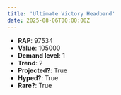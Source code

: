 ```yaml
---
title: 'Ultimate Victory Headband'
date: 2025-08-06T00:00:00Z
---
```

- **RAP**: 97534
- **Value**: 105000
- **Demand level**: 1
- **Trend**: 2
- **Projected?**: True
- **Hyped?**: True
- **Rare?**: True
